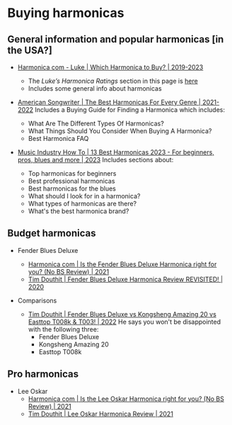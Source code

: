 # Buying harmonicas

## General information and popular harmonicas [in the USA?]

- [Harmonica com - Luke | Which Harmonica to Buy? | 2019-2023](https://www.harmonica.com/which-harmonica-to-buy/)
  * The *Luke’s Harmonica Ratings* section in this page is [here](https://www.harmonica.com/which-harmonica-to-buy/#pro-ratings)
  * Includes some general info about harmonicas

- [American Songwriter | The Best Harmonicas For Every Genre | 2021-2022](https://americansongwriter.com/gear-guides/harmonica/)
  Includes a Buying Guide for Finding a Harmonica which includes:
  * What Are The Different Types Of Harmonicas?
  * What Things Should You Consider When Buying A Harmonica?
  * Best Harmonica FAQ

- [Music Industry How To | 13 Best Harmonicas 2023 - For beginners, pros, blues and more | 2023](https://www.musicindustryhowto.com/13-best-harmonicas-for-beginners-pros-blues-and-more/)
  Includes sections about:
  * Top harmonicas for beginners
  * Best professional harmonicas
  * Best harmonicas for the blues
  * What should I look for in a harmonica?
  * What types of harmonicas are there?
  * What's the best harmonica brand?


## Budget harmonicas

- Fender Blues Deluxe
  * [Harmonica com | Is the Fender Blues Deluxe Harmonica right for you? (No BS Review) | 2021](https://www.youtube.com/watch?v=yPhacbjqU7o)
  * [Tim Douthit | Fender Blues Deluxe Harmonica Review REVISITED! | 2020](https://www.youtube.com/watch?v=-9_j5_gcNek)

- Comparisons
  * [Tim Douthit | Fender Blues Deluxe vs Kongsheng Amazing 20 vs Easttop T008k & T003! | 2022](https://www.youtube.com/watch?v=B3fEUCDiW0A)
    He says you won't be disappointed with the following three:
    + Fender Blues Deluxe
    + Kongsheng Amazing 20
    + Easttop T008k


## Pro harmonicas

- Lee Oskar
  * [Harmonica com | Is the Lee Oskar Harmonica right for you? (No BS Review) | 2021](https://www.youtube.com/watch?v=KYHKsg_hh4E)
  * [Tim Douthit | Lee Oskar Harmonica Review | 2021](https://www.youtube.com/watch?v=VWyTKYvMlFA)

